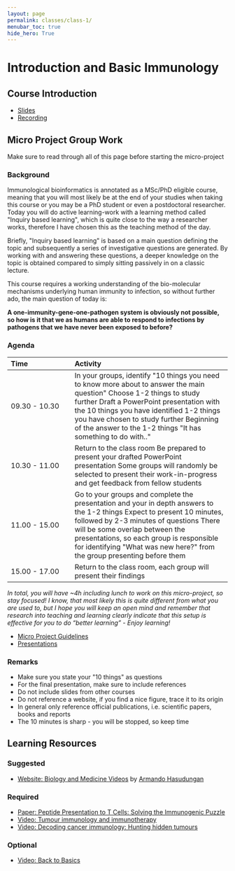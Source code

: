 ```yaml
---
layout: page
permalink: classes/class-1/
menubar_toc: true
hide_hero: True
---
```

# Introduction and Basic Immunology

## Course Introduction

- [Slides](https://drive.google.com/file/d/1G8qlYmIyX-gYTdqBYOU2eSHSy2djYCPJ/view?usp=sharing)
- [Recording](/unavailable-yet)

## Micro Project Group Work

Make sure to read through all of this page before starting the micro-project

### Background

Immunological bioinformatics is annotated as a MSc/PhD eligible course, meaning that you will most likely be at the end of your studies when taking this course or you may be a PhD student or even a postdoctoral researcher. Today you will do active learning-work with a learning method called "Inquiry based learning", which is quite close to the way a researcher works, therefore I have chosen this as the teaching method of the day.

Briefly, "Inquiry based learning" is based on a main question defining the topic and subsequently a series of investigative questions are generated. By working with and answering these questions, a deeper knowledge on the topic is obtained compared to simply sitting passively in on a classic lecture.

This course requires a working understanding of the bio-molecular mechanisms underlying human immunity to infection, so without further ado, the main question of today is:

**A one-immunity-gene-one-pathogen system is obviously not possible, so how is it that we as humans are able to respond to infections by pathogens that we have never been exposed to before?**

### Agenda
<style>
.foo table td{
  min-width:130px;
}
</style>

<div class="foo">

|      Time     |Activity                                                                                                                                              |
|:--------------|:-----------------------------------------------------------------------------------------------------------------------------------------------------|
| 09.30 - 10.30 | In your groups, identify "10 things you need to know more about to answer the main question" Choose 1-2 things to study further Draft a PowerPoint presentation with the 10 things you have identified 1-2 things you have chosen to study further Beginning of the answer to the 1-2 things "It has something to do with.." |
| 10.30 - 11.00 | Return to the class room Be prepared to present your drafted PowerPoint presentation Some groups will randomly be selected to present their work-in-progress and get feedback from fellow students                                                                                                                           |
| 11.00 - 15.00 | Go to your groups and complete the presentation and your in depth answers to the 1-2 things Expect to present 10 minutes, followed by 2-3 minutes of questions There will be some overlap between the presentations, so each group is responsible for identifying "What was new here?" from the group presenting before them |
| 15.00 - 17.00 | Return to the class room, each group will present their findings                                                                                                                                                                                                                                                             |

*In total, you will have ~4h including lunch to work on this micro-project, so stay focused! I know, that most likely this is quite different from what you are used to, but I hope you will keep an open mind and remember that research into teaching and learning clearly indicate that this setup is effective for you to do “better learning” - Enjoy learning!*

- [Micro Project Guidelines](https://drive.google.com/file/d/1px17QgCvIgIDcDY5vGwKCbgIYr6Awuaq/view?usp=sharing)
- [Presentations](/unavailable-yet)

### Remarks

- Make sure you state your "10 things" as questions
- For the final presentation, make sure to include references
- Do not include slides from other courses
- Do not reference a website, if you find a nice figure, trace it to its origin
- In general only reference official publications, i.e. scientific papers, books and reports
- The 10 minutes is sharp - you will be stopped, so keep time

## Learning Resources

### Suggested

- [Website: Biology and Medicine Videos](https://armandoh.org/systems/immune-system/) by [Armando Hasudungan](http://unms.org.au/dr-armando-hasudungan-a-game-changer-in-medical-education/)

### Required

- [Paper: Peptide Presentation to T Cells: Solving the Immunogenic Puzzle](https://onlinelibrary.wiley.com/doi/abs/10.1002/bies.201900200)
- [Video: Tumour immunology and immunotherapy](https://www.youtube.com/watch?v=K09xzIQ8zsg)
- [Video: Decoding cancer immunology: Hunting hidden tumours](https://www.youtube.com/watch?v=vponeaNiewE)

### Optional

- [Video: Back to Basics](https://www.youtube.com/watch?v=fSEFXl2XQpc)


